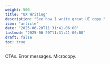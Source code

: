 ```yaml
---
weight: 500
title: "UX Writing"
description: "See how I write great UI copy."
icon: "article"
date: "2025-06-20T11:31:41-06:00"
lastmod: "2025-06-20T11:31:41-06:00"
draft: false
toc: true
---
```


CTAs. Error messages. Microcopy.